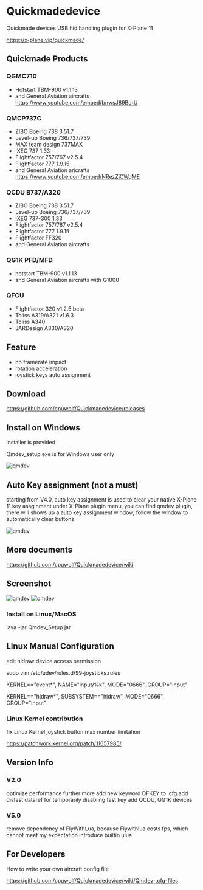 # Quickmadedevice

Quickmade devices USB hid handling plugin for X-Plane 11

https://x-plane.vip/quickmade/


## Quickmade Products ##

### QGMC710

  * Hotstart TBM-900 v1.1.13
  * and General Aviation aircrafts
    https://www.youtube.com/embed/bnwsJ89BorU
 

### QMCP737C

   * ZIBO Boeing 738 3.51.7
   * Level-up Boeing 736/737/739
   * MAX team design 737MAX
   * IXEG 737 1.33
   * Flightfactor 757/767 v2.5.4
   * Flightfactor 777 1.9.15
   * and General Aviation aricrafts
     https://www.youtube.com/embed/NRezZiCWqME

### QCDU B737/A320

   * ZIBO Boeing 738 3.51.7
   * Level-up Boeing 736/737/739
   * IXEG 737-300 1.33
   * Flightfactor 757/767 v2.5.4
   * Flightfactor 777 1.9.15
   * Flightfactor FF320
   * and General Aviation aircrafts
  
### QG1K PFD/MFD

  * hotstart TBM-900 v1.1.13
  * and General Aviation aircrafts with G1000
  
  
### QFCU

  * Flightfactor 320 v1.2.5 beta
  * Toliss A319/A321 v1.6.3
  * Toliss A340
  * JARDesign A330/A320

## Feature ##

* no framerate impact
* rotation acceleration
* joystick keys auto assignment

## Download

https://github.com/cpuwolf/Quickmadedevice/releases

## Install on Windows

installer is provided

Qmdev_setup.exe is for Windows user only


![qmdev](img/qmdevinstaller.gif)

## Auto Key assignment (not a must)

starting from V4.0, auto key assignment is used to clear your native X-Plane 11 key assginment
under X-Plane plugin menu, you can find qmdev plugin, there will shows up a auto key assignment window, follow the window to automatically clear buttons


![qmdev](img/autokey.JPG)



## More documents

https://github.com/cpuwolf/Quickmadedevice/wiki

## Screenshot ##

![qmdev](img/qmdev_setup.jpg)
![qmdev](img/nocost.jpg)

### Install on Linux/MacOS ##
java -jar Qmdev_Setup.jar

## Linux Manual Configuration ##

edit hidraw device access permission

sudo vim /etc/udev/rules.d/99-joysticks.rules

KERNEL=="event*", NAME="input/%k", MODE="0666", GROUP="input"

KERNEL=="hidraw*", SUBSYSTEM=="hidraw", MODE="0666", GROUP="input"



### Linux Kernel contribution ###
fix Linux Kernel joystick button max number limitation

https://patchwork.kernel.org/patch/11657985/

## Version Info ##
### V2.0 ###
optimize performance further more
add new keyword DFKEY to .cfg
add disfast dataref for temporarily disabling fast key
add QCDU, QG1K devices

### V5.0 ###
remove dependency of FlyWithLua, because Flywithlua costs fps, which cannot meet my expectation
introduce builtin ulua

## For Developers ##

How to write your own aircraft config file

https://github.com/cpuwolf/Quickmadedevice/wiki/Qmdev-.cfg-files
